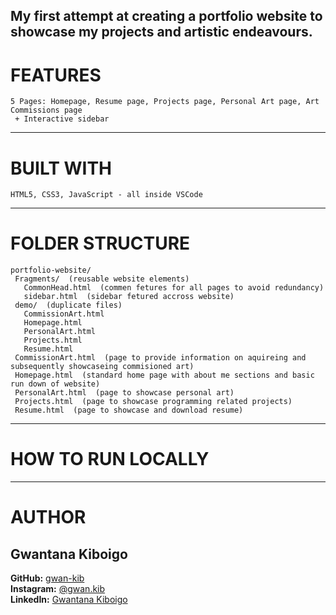 ## My first attempt at creating a portfolio website to showcase my projects and artistic endeavours.

# FEATURES
```
5 Pages: Homepage, Resume page, Projects page, Personal Art page, Art Commissions page
 + Interactive sidebar
```

--------
# BUILT WITH
```
HTML5, CSS3, JavaScript - all inside VSCode
```

----------
# FOLDER STRUCTURE
```
portfolio-website/
 Fragments/  (reusable website elements)
   CommonHead.html  (commen fetures for all pages to avoid redundancy)
   sidebar.html  (sidebar fetured accross website)
 demo/  (duplicate files)
   CommissionArt.html
   Homepage.html
   PersonalArt.html
   Projects.html
   Resume.html
 CommissionArt.html  (page to provide information on aquireing and subsequently showcaseing commisioned art)
 Homepage.html  (standard home page with about me sections and basic run down of website)
 PersonalArt.html  (page to showcase personal art)
 Projects.html  (page to showcase programming related projects)
 Resume.html  (page to showcase and download resume)

```

----------
# HOW TO RUN LOCALLY

------------------
# AUTHOR
## Gwantana Kiboigo  
**GitHub:** [gwan-kib](https://github.com/gwan-kib)  
**Instagram:** [@gwan.kib](https://www.instagram.com/gwan.kib/)  
**LinkedIn:** [Gwantana Kiboigo](https://www.linkedin.com/in/gwantana-kiboigo-762845290/)
